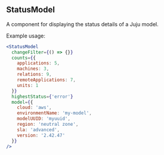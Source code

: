 ## StatusModel

A component for displaying the status details of a Juju model.

Example usage:

```jsx
<StatusModel
  changeFilter={() => {}}
  counts={{
    applications: 5,
    machines: 3,
    relations: 9,
    remoteApplications: 7,
    units: 1
  }}
  highestStatus={'error'}
  model={{
    cloud: 'aws',
    environmentName: 'my-model',
    modelUUID: 'myuuid',
    region: 'neutral zone',
    sla: 'advanced',
    version: '2.42.47'
  }}
/>
```
